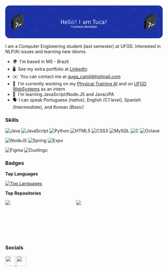 ![Header](./header.png)

I am a Computer Engineering student (last semester) at UFGD. Interested in NLP/AI issues and learning new idioms.

* 🌍  I'm based in MS - Brazil
* 🖥️  See my extra portfolio at [LinkedIn](http://www.linkedin.com/in/tuca-dev/)
* ✉️  You can contact me at [guga_camil@hotmail.com](mailto:tuca.dev@gmail.com)
* 🚀  I'm currently working on my [Physical Training AI](http://github.com/Tuca-DEV/tcc) and on [UFGD WebSystems](https://ufgdnet.app.ufgd.edu.br/) as an intern
* 🧠  I'm learning JavaScript/Node.JS and Java/JPA
* 🗣️  I can speak Portuguese *(native)*, English *(C1 level)*, Spanish *(Intermediate)*, and Korean *(Basic)*

### Skills
![Java](https://img.shields.io/badge/java-%23ED8B00.svg?style=for-the-badge&logo=openjdk&logoColor=white)
![JavaScript](https://img.shields.io/badge/javascript-%23323330.svg?style=for-the-badge&logo=javascript&logoColor=%23F7DF1E)
![Python](https://img.shields.io/badge/python-3670A0?style=for-the-badge&logo=python&logoColor=ffdd54)
![HTML5](https://img.shields.io/badge/html5-%23E34F26.svg?style=for-the-badge&logo=html5&logoColor=white)
![CSS3](https://img.shields.io/badge/css3-%231572B6.svg?style=for-the-badge&logo=css3&logoColor=white)
![MySQL](https://img.shields.io/badge/mysql-4479A1.svg?style=for-the-badge&logo=mysql&logoColor=white)
![C](https://img.shields.io/badge/c-%2300599C.svg?style=for-the-badge&logo=c&logoColor=white)
![Octave](https://img.shields.io/badge/OCTAVE-darkblue?style=for-the-badge&logo=octave&logoColor=fcd683)

![NodeJS](https://img.shields.io/badge/node.js-6DA55F?style=for-the-badge&logo=node.js&logoColor=white)
![Spring](https://img.shields.io/badge/spring-%236DB33F.svg?style=for-the-badge&logo=spring&logoColor=white)
![Expo](https://img.shields.io/badge/expo-1C1E24?style=for-the-badge&logo=expo&logoColor=#D04A37)

![Figma](https://img.shields.io/badge/figma-%23F24E1E.svg?style=for-the-badge&logo=figma&logoColor=white)
![Duolingo](https://img.shields.io/badge/Duolingo-%234DC730.svg?style=for-the-badge&logo=Duolingo&logoColor=white)

### Badges

<b>Top Languages</b>
<div><a href="https://github.com/Tuca-DEV" align="left"><img src="https://github-readme-stats.vercel.app/api/top-langs/?username=Tuca-DEV&langs_count=10&title_color=3382ed&text_color=ffffff&icon_color=0891b2&bg_color=1c1917&hide_border=true&locale=en&custom_title=Top%20%Languages" alt="Top Languages" /></a></div>

<b>Top Repositories</b>
<div width="100%" align="center"><a href="https://github.com/Tuca-DEV/tcc" align="left"><img align="left" width="45%" src="https://github-readme-stats.vercel.app/api/pin/?username=Tuca-DEV&repo=tcc&title_color=3382ed&text_color=ffffff&icon_color=0891b2&bg_color=1c1917&hide_border=true&locale=en" /></a>
<a href="https://github.com/Tuca-DEV/virtual_shop" align="left"><img align="left" width="45%" src="https://github-readme-stats.vercel.app/api/pin/?username=Tuca-DEV&repo=virtual_shop&title_color=3382ed&text_color=ffffff&icon_color=0891b2&bg_color=1c1917&hide_border=true&locale=en" /></a></div><br /><br /><br /><br /><br /><br /><br />

### Socials

<p align="left"> <a href="https://www.github.com/Tuca-DEV" target="_blank" rel="noreferrer"> <picture> <source media="(prefers-color-scheme: dark)" srcset="https://raw.githubusercontent.com/danielcranney/readme-generator/main/public/icons/socials/github-dark.svg" /> <source media="(prefers-color-scheme: light)" srcset="https://raw.githubusercontent.com/danielcranney/readme-generator/main/public/icons/socials/github.svg" /> <img src="https://raw.githubusercontent.com/danielcranney/readme-generator/main/public/icons/socials/github.svg" width="32" height="32" /> </picture> </a> <a href="https://www.linkedin.com/in/tuca-dev" target="_blank" rel="noreferrer"> <picture> <source media="(prefers-color-scheme: dark)" srcset="https://raw.githubusercontent.com/danielcranney/readme-generator/main/public/icons/socials/linkedin-dark.svg" /> <source media="(prefers-color-scheme: light)" srcset="https://raw.githubusercontent.com/danielcranney/readme-generator/main/public/icons/socials/linkedin.svg" /> <img src="https://raw.githubusercontent.com/danielcranney/readme-generator/main/public/icons/socials/linkedin.svg" width="32" height="32" /> </picture> </a></p>

